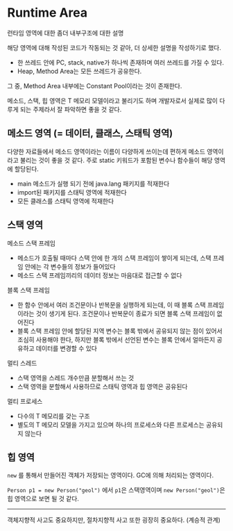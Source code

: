 # Runtime Area

런타임 영역에 대한 좀더 내부구조에 대한 설명

해당 영역에 대해 작성된 코드가 작동되는 것 같아, 더 상세한 설명을 작성하기로 했다.

- 한 쓰레드 안에 PC, stack, native가 하나씩 존재하며 여러 쓰레드를 가질 수 있다.
- Heap, Method Area는 모든 쓰레드가 공유한다.

그 중, Method Area 내부에는 Constant Pool이라는 것이 존재한다.

메소드, 스택, 힙 영역은 T 메모리 모델이라고 불리기도 하며 개발자로서 실제로 많이 다루게 되는 주제라서 잘 파악하면 좋을 것 같다.

## 메소드 영역 (= 데이터, 클래스, 스태틱 영역)

다양한 자료들에서 메소드 영역이라는 이름이 다양하게 쓰이는데 편하게 메소드 영역이라고 불리는 것이 좋을 것 같다. 주로 static 키워드가 포함된 변수나 함수들이 해당 영역에 할당된다.

- main 메소드가 실행 되기 전에 java.lang 패키지를 적재한다
- import된 패키지를 스태틱 영역에 적재한다
- 모든 클래스를 스태틱 영역에 적재한다

## 스택 영역

메소드 스택 프레임
- 메소드가 호출될 때마다 스택 안에 한 개의 스택 프레임이 쌓이게 되는데, 스택 프레임 안에는 각 변수들의 정보가 들어있다
- 메소드 스택 프레임끼리의 데이터 정보는 마음대로 접근할 수 없다

블록 스택 프레임
- 한 함수 안에서 여러 조건문이나 반복문을 실행하게 되는데, 이 때 블록 스택 프레임이라는 것이 생기게 된다. 조건문이나 반복문이 종료가 되면 블록 스택 프레임이 없어진다
- 블록 스택 프레임 안에 할당된 지역 변수는 블록 밖에서 공유되지 않는 점이 있어서 조심히 사용해야 한다, 하지만 블록 밖에서 선언된 변수는 블록 안에서 얼마든지 공유하고 데이터를 변경할 수 있다

멀티 스레드
- 스택 영역을 스레드 개수만큼 분할해서 쓰는 것
- 스택 영역을 분할해서 사용하므로 스태틱 영역과 힙 영역은 공유된다

멀티 프로세스
- 다수의 T 메모리를 갖는 구조
- 별도의 T 메모리 모델을 가지고 있으며 하나의 프로세스와 다른 프로세스는 공유되지 않는다

## 힙 영역

`new` 를 통해서 만들어진 객체가 저장되는 영역이다. GC에 의해 처리되는 영역이다.

`Person p1 = new Person("geol")` 에서 `p1`은 스택영역이며 `new Person("geol")`은 힙 영역으로 보면 될 것 같다.

---

객체지향적 사고도 중요하지만, 절차지향적 사고 또한 굉장히 중요하다. (계승적 관계)